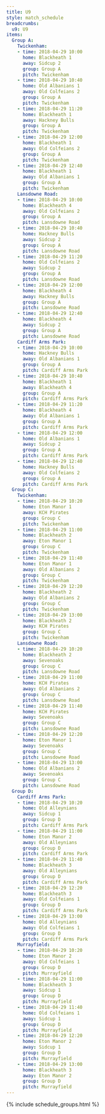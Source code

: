 ```yaml
---
title: U9
style: match_schedule
breadcrumbs:
  u9: U9
items:
  Group A:
    Twickenham:
    - time: 2018-04-29 10:00
      home: Blackheath 1
      away: Sidcup 2
      group: Group A
      pitch: Twickenham
    - time: 2018-04-29 10:40
      home: Old Albanians 1
      away: Old Colfeians 2
      group: Group A
      pitch: Twickenham
    - time: 2018-04-29 11:20
      home: Blackheath 1
      away: Hackney Bulls
      group: Group A
      pitch: Twickenham
    - time: 2018-04-29 12:00
      home: Blackheath 1
      away: Old Colfeians 2
      group: Group A
      pitch: Twickenham
    - time: 2018-04-29 12:40
      home: Blackheath 1
      away: Old Albanians 1
      group: Group A
      pitch: Twickenham
    Lansdowne Road:
    - time: 2018-04-29 10:00
      home: Blackheath 4
      away: Old Colfeians 2
      group: Group A
      pitch: Lansdowne Road
    - time: 2018-04-29 10:40
      home: Hackney Bulls
      away: Sidcup 2
      group: Group A
      pitch: Lansdowne Road
    - time: 2018-04-29 11:20
      home: Old Colfeians 2
      away: Sidcup 2
      group: Group A
      pitch: Lansdowne Road
    - time: 2018-04-29 12:00
      home: Blackheath 4
      away: Hackney Bulls
      group: Group A
      pitch: Lansdowne Road
    - time: 2018-04-29 12:40
      home: Blackheath 4
      away: Sidcup 2
      group: Group A
      pitch: Lansdowne Road
    Cardiff Arms Park:
    - time: 2018-04-29 10:00
      home: Hackney Bulls
      away: Old Albanians 1
      group: Group A
      pitch: Cardiff Arms Park
    - time: 2018-04-29 10:40
      home: Blackheath 1
      away: Blackheath 4
      group: Group A
      pitch: Cardiff Arms Park
    - time: 2018-04-29 11:20
      home: Blackheath 4
      away: Old Albanians 1
      group: Group A
      pitch: Cardiff Arms Park
    - time: 2018-04-29 12:00
      home: Old Albanians 1
      away: Sidcup 2
      group: Group A
      pitch: Cardiff Arms Park
    - time: 2018-04-29 12:40
      home: Hackney Bulls
      away: Old Colfeians 2
      group: Group A
      pitch: Cardiff Arms Park
  Group C:
    Twickenham:
    - time: 2018-04-29 10:20
      home: Eton Manor 1
      away: KCH Pirates
      group: Group C
      pitch: Twickenham
    - time: 2018-04-29 11:00
      home: Blackheath 2
      away: Eton Manor 1
      group: Group C
      pitch: Twickenham
    - time: 2018-04-29 11:40
      home: Eton Manor 1
      away: Old Albanians 2
      group: Group C
      pitch: Twickenham
    - time: 2018-04-29 12:20
      home: Blackheath 2
      away: Old Albanians 2
      group: Group C
      pitch: Twickenham
    - time: 2018-04-29 13:00
      home: Blackheath 2
      away: KCH Pirates
      group: Group C
      pitch: Twickenham
    Lansdowne Road:
    - time: 2018-04-29 10:20
      home: Blackheath 2
      away: Sevenoaks
      group: Group C
      pitch: Lansdowne Road
    - time: 2018-04-29 11:00
      home: KCH Pirates
      away: Old Albanians 2
      group: Group C
      pitch: Lansdowne Road
    - time: 2018-04-29 11:40
      home: KCH Pirates
      away: Sevenoaks
      group: Group C
      pitch: Lansdowne Road
    - time: 2018-04-29 12:20
      home: Eton Manor 1
      away: Sevenoaks
      group: Group C
      pitch: Lansdowne Road
    - time: 2018-04-29 13:00
      home: Old Albanians 2
      away: Sevenoaks
      group: Group C
      pitch: Lansdowne Road
  Group D:
    Cardiff Arms Park:
    - time: 2018-04-29 10:20
      home: Old Alleynians
      away: Sidcup 1
      group: Group D
      pitch: Cardiff Arms Park
    - time: 2018-04-29 11:00
      home: Eton Manor 2
      away: Old Alleynians
      group: Group D
      pitch: Cardiff Arms Park
    - time: 2018-04-29 11:40
      home: Blackheath 3
      away: Old Alleynians
      group: Group D
      pitch: Cardiff Arms Park
    - time: 2018-04-29 12:20
      home: Blackheath 3
      away: Old Colfeians 1
      group: Group D
      pitch: Cardiff Arms Park
    - time: 2018-04-29 13:00
      home: Old Alleynians
      away: Old Colfeians 1
      group: Group D
      pitch: Cardiff Arms Park
    Murrayfield:
    - time: 2018-04-29 10:20
      home: Eton Manor 2
      away: Old Colfeians 1
      group: Group D
      pitch: Murrayfield
    - time: 2018-04-29 11:00
      home: Blackheath 3
      away: Sidcup 1
      group: Group D
      pitch: Murrayfield
    - time: 2018-04-29 11:40
      home: Old Colfeians 1
      away: Sidcup 1
      group: Group D
      pitch: Murrayfield
    - time: 2018-04-29 12:20
      home: Eton Manor 2
      away: Sidcup 1
      group: Group D
      pitch: Murrayfield
    - time: 2018-04-29 13:00
      home: Blackheath 3
      away: Eton Manor 2
      group: Group D
      pitch: Murrayfield
---
```


{% include schedule_groups.html %}

